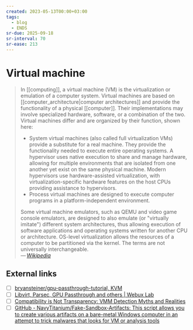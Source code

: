 ```yaml
---
created: 2023-05-13T00:00+03:00
tags:
  - blog
  - ENDS
sr-due: 2025-09-18
sr-interval: 70
sr-ease: 213
---
```


# Virtual machine

> In [[computing]], a virtual machine (VM) is the virtualization or emulation of a computer system. Virtual machines are based on [[computer_architecture|computer architectures]] and provide the functionality of a physical [[computer]]. Their implementations may involve specialized hardware, software, or a combination of the two. Virtual machines differ and are organized by their function, shown here:
>
> - System virtual machines (also called full virtualization VMs) provide a substitute for a real machine. They provide the functionality needed to execute entire operating systems. A hypervisor uses native execution to share and manage hardware, allowing for multiple environments that are isolated from one another yet exist on the same physical machine. Modern hypervisors use hardware-assisted virtualization, with virtualization-specific hardware features on the host CPUs providing assistance to hypervisors.
> - Process virtual machines are designed to execute computer programs in a platform-independent environment.
>
> Some virtual machine emulators, such as QEMU and video game console emulators, are designed to also emulate (or "virtually imitate") different system architectures, thus allowing execution of software applications and operating systems written for another CPU or architecture. OS-level virtualization allows the resources of a computer to be partitioned via the kernel. The terms are not universally interchangeable.\
> — <cite>[Wikipedia](https://en.wikipedia.org/wiki/Virtual_machine)</cite>

## External links

- [ ] [bryansteiner/gpu-passthrough-tutorial, KVM](https://github.com/bryansteiner/gpu-passthrough-tutorial)
- [ ] [Libvirt, Parsec, GPU Passthrough and others | Webux Lab](https://webuxlab.com/en/projects/vm-passthrough-parsec)
- [ ] [Compatibility is Not Transparency: VMM Detection Myths and Realities](https://www.usenix.org/legacy/events/hotos07/tech/full_papers/garfinkel/garfinkel_html/index.html)
- [ ] [GitHub - NavyTitanium/Fake-Sandbox-Artifacts: This script allows you to create various artifacts on a bare-metal Windows computer in an attempt to trick malwares that looks for VM or analysis tools](https://github.com/NavyTitanium/Fake-Sandbox-Artifacts)
